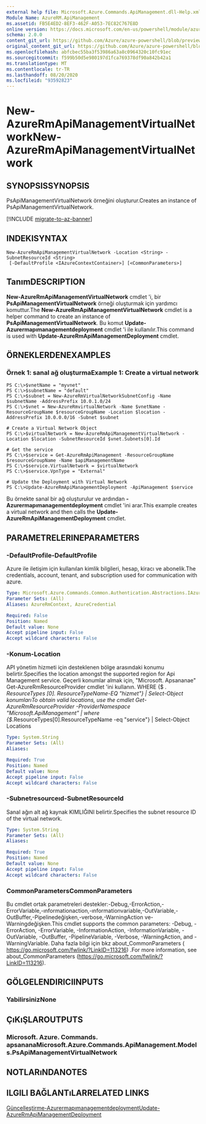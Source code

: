 ```yaml
---
external help file: Microsoft.Azure.Commands.ApiManagement.dll-Help.xml
Module Name: AzureRM.ApiManagement
ms.assetid: FB5E4ED2-8EF3-462F-A053-7EC82C767E8D
online version: https://docs.microsoft.com/en-us/powershell/module/azurerm.apimanagement/new-azurermapimanagementvirtualnetwork
schema: 2.0.0
content_git_url: https://github.com/Azure/azure-powershell/blob/preview/src/ResourceManager/ApiManagement/Commands.ApiManagement/help/New-AzureRmApiManagementVirtualNetwork.md
original_content_git_url: https://github.com/Azure/azure-powershell/blob/preview/src/ResourceManager/ApiManagement/Commands.ApiManagement/help/New-AzureRmApiManagementVirtualNetwork.md
ms.openlocfilehash: abfcbec55ba3f53986a63a8c0964320c10fc91ec
ms.sourcegitcommit: f599b50d5e980197d1fca769378df90a842b42a1
ms.translationtype: MT
ms.contentlocale: tr-TR
ms.lasthandoff: 08/20/2020
ms.locfileid: "93592823"
---
```

# <span data-ttu-id="4ef37-101">New-AzureRmApiManagementVirtualNetwork</span><span class="sxs-lookup"><span data-stu-id="4ef37-101">New-AzureRmApiManagementVirtualNetwork</span></span>

## <span data-ttu-id="4ef37-102">SYNOPSIS</span><span class="sxs-lookup"><span data-stu-id="4ef37-102">SYNOPSIS</span></span>
<span data-ttu-id="4ef37-103">PsApiManagementVirtualNetwork örneğini oluşturur.</span><span class="sxs-lookup"><span data-stu-id="4ef37-103">Creates an instance of PsApiManagementVirtualNetwork.</span></span>

[!INCLUDE [migrate-to-az-banner](../../includes/migrate-to-az-banner.md)]

## <span data-ttu-id="4ef37-104">INDEKI</span><span class="sxs-lookup"><span data-stu-id="4ef37-104">SYNTAX</span></span>

```
New-AzureRmApiManagementVirtualNetwork -Location <String> -SubnetResourceId <String>
 [-DefaultProfile <IAzureContextContainer>] [<CommonParameters>]
```

## <span data-ttu-id="4ef37-105">Tanım</span><span class="sxs-lookup"><span data-stu-id="4ef37-105">DESCRIPTION</span></span>
<span data-ttu-id="4ef37-106">**New-AzureRmApiManagementVirtualNetwork** cmdlet 'i, bir **PsApiManagementVirtualNetwork** örneği oluşturmak için yardımcı komuttur.</span><span class="sxs-lookup"><span data-stu-id="4ef37-106">The **New-AzureRmApiManagementVirtualNetwork** cmdlet is a helper command to create an instance of **PsApiManagementVirtualNetwork**.</span></span>
<span data-ttu-id="4ef37-107">Bu komut **Update-Azurermapımanagementdeployment** cmdlet 'i ile kullanılır.</span><span class="sxs-lookup"><span data-stu-id="4ef37-107">This command is used with **Update-AzureRmApiManagementDeployment** cmdlet.</span></span>

## <span data-ttu-id="4ef37-108">ÖRNEKLERDEN</span><span class="sxs-lookup"><span data-stu-id="4ef37-108">EXAMPLES</span></span>

### <span data-ttu-id="4ef37-109">Örnek 1: sanal ağ oluşturma</span><span class="sxs-lookup"><span data-stu-id="4ef37-109">Example 1: Create a virtual network</span></span>
```
PS C:\>$vnetName = "myvnet"
PS C:\>$subnetName = "default"
PS C:\>$subnet = New-AzureRmVirtualNetworkSubnetConfig -Name $subnetName -AddressPrefix 10.0.1.0/24
PS C:\>$vnet = New-AzureRmvirtualNetwork -Name $vnetName -ResourceGroupName $resourceGroupName -Location $location -AddressPrefix 10.0.0.0/16 -Subnet $subnet

# Create a Virtual Network Object
PS C:\>$virtualNetwork = New-AzureRmApiManagementVirtualNetwork -Location $location -SubnetResourceId $vnet.Subnets[0].Id

# Get the service
PS C:\>$service = Get-AzureRmApiManagement -ResourceGroupName $resourceGroupName -Name $apiManagementName    
PS C:\>$service.VirtualNetwork = $virtualNetwork
PS C:\>$service.VpnType = "External"

# Update the Deployment with Virtual Network
PS C:\>Update-AzureRmApiManagementDeployment -ApiManagement $service
```

<span data-ttu-id="4ef37-110">Bu örnekte sanal bir ağ oluşturulur ve ardından **-Azurermapımanagementdeployment** cmdlet 'ini arar.</span><span class="sxs-lookup"><span data-stu-id="4ef37-110">This example creates a virtual network and then calls the **Update-AzureRmApiManagementDeployment** cmdlet.</span></span>

## <span data-ttu-id="4ef37-111">PARAMETRELERINE</span><span class="sxs-lookup"><span data-stu-id="4ef37-111">PARAMETERS</span></span>

### <span data-ttu-id="4ef37-112">-DefaultProfile</span><span class="sxs-lookup"><span data-stu-id="4ef37-112">-DefaultProfile</span></span>
<span data-ttu-id="4ef37-113">Azure ile iletişim için kullanılan kimlik bilgileri, hesap, kiracı ve abonelik.</span><span class="sxs-lookup"><span data-stu-id="4ef37-113">The credentials, account, tenant, and subscription used for communication with azure.</span></span>

```yaml
Type: Microsoft.Azure.Commands.Common.Authentication.Abstractions.IAzureContextContainer
Parameter Sets: (All)
Aliases: AzureRmContext, AzureCredential

Required: False
Position: Named
Default value: None
Accept pipeline input: False
Accept wildcard characters: False
```

### <span data-ttu-id="4ef37-114">-Konum</span><span class="sxs-lookup"><span data-stu-id="4ef37-114">-Location</span></span>
<span data-ttu-id="4ef37-115">API yönetim hizmeti için desteklenen bölge arasındaki konumu belirtir.</span><span class="sxs-lookup"><span data-stu-id="4ef37-115">Specifies the location amongst the supported region for Api Management service.</span></span>
<span data-ttu-id="4ef37-116">Geçerli konumlar almak için, "Microsoft. Apsananae" Get-AzureRmResourceProvider cmdlet 'ini kullanın. WHERE {$ _. ResourceTypes [0]. ResourceTypeName-EQ "hizmet"} | Select-Object konumları</span><span class="sxs-lookup"><span data-stu-id="4ef37-116">To obtain valid locations, use the cmdlet Get-AzureRmResourceProvider -ProviderNamespace "Microsoft.ApiManagement" | where {$_.ResourceTypes[0].ResourceTypeName -eq "service"} | Select-Object Locations</span></span>

```yaml
Type: System.String
Parameter Sets: (All)
Aliases:

Required: True
Position: Named
Default value: None
Accept pipeline input: False
Accept wildcard characters: False
```

### <span data-ttu-id="4ef37-117">-Subnetresourceıd</span><span class="sxs-lookup"><span data-stu-id="4ef37-117">-SubnetResourceId</span></span>
<span data-ttu-id="4ef37-118">Sanal ağın alt ağ kaynak KIMLIĞINI belirtir.</span><span class="sxs-lookup"><span data-stu-id="4ef37-118">Specifies the subnet resource ID of the virtual network.</span></span>

```yaml
Type: System.String
Parameter Sets: (All)
Aliases:

Required: True
Position: Named
Default value: None
Accept pipeline input: False
Accept wildcard characters: False
```

### <span data-ttu-id="4ef37-119">CommonParameters</span><span class="sxs-lookup"><span data-stu-id="4ef37-119">CommonParameters</span></span>
<span data-ttu-id="4ef37-120">Bu cmdlet ortak parametreleri destekler:-Debug,-ErrorAction,-ErrorVariable,-ınformationaction,-ınformationvariable,-OutVariable,-OutBuffer,-Pipelinedeğişken,-verbose,-WarningAction ve-Warningdeğişken.</span><span class="sxs-lookup"><span data-stu-id="4ef37-120">This cmdlet supports the common parameters: -Debug, -ErrorAction, -ErrorVariable, -InformationAction, -InformationVariable, -OutVariable, -OutBuffer, -PipelineVariable, -Verbose, -WarningAction, and -WarningVariable.</span></span> <span data-ttu-id="4ef37-121">Daha fazla bilgi için bkz about_CommonParameters ( https://go.microsoft.com/fwlink/?LinkID=113216) .</span><span class="sxs-lookup"><span data-stu-id="4ef37-121">For more information, see about_CommonParameters (https://go.microsoft.com/fwlink/?LinkID=113216).</span></span>

## <span data-ttu-id="4ef37-122">GÖLGELENDIRICI</span><span class="sxs-lookup"><span data-stu-id="4ef37-122">INPUTS</span></span>

### <span data-ttu-id="4ef37-123">Yabilirsiniz</span><span class="sxs-lookup"><span data-stu-id="4ef37-123">None</span></span>

## <span data-ttu-id="4ef37-124">ÇıKıŞLAR</span><span class="sxs-lookup"><span data-stu-id="4ef37-124">OUTPUTS</span></span>

### <span data-ttu-id="4ef37-125">Microsoft. Azure. Commands. apsanana</span><span class="sxs-lookup"><span data-stu-id="4ef37-125">Microsoft.Azure.Commands.ApiManagement.Models.PsApiManagementVirtualNetwork</span></span>

## <span data-ttu-id="4ef37-126">NOTLARıNDA</span><span class="sxs-lookup"><span data-stu-id="4ef37-126">NOTES</span></span>

## <span data-ttu-id="4ef37-127">ILGILI BAĞLANTıLAR</span><span class="sxs-lookup"><span data-stu-id="4ef37-127">RELATED LINKS</span></span>

[<span data-ttu-id="4ef37-128">Güncelleştirme-Azurermapımanagementdeployment</span><span class="sxs-lookup"><span data-stu-id="4ef37-128">Update-AzureRmApiManagementDeployment</span></span>](./Update-AzureRmApiManagementDeployment.md)

